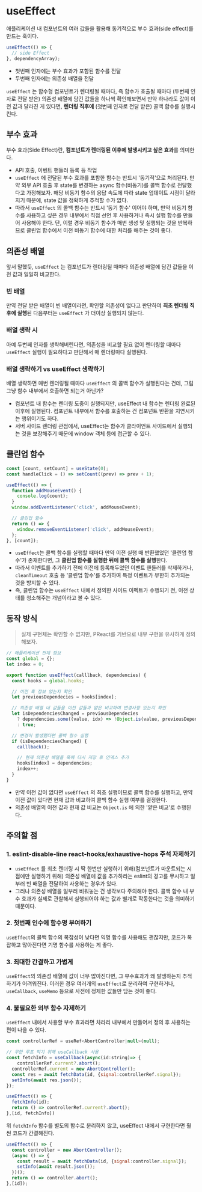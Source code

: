 # useEffect

애플리케이션 내 컴포넌트의 여러 값들을 활용해 동기적으로 부수 효과(side effect)를 만드는 훅이다.

```js
useEffect(() => {
  // side Effect
}, dependencyArray);
```

- 첫번째 인자에는 부수 효과가 포함된 함수를 전달
- 두번째 인자에는 의존성 배열을 전달

`useEffect` 는 함수형 컴포넌트가 렌더링될 때마다, 즉 함수가 호출될 때마다 (두번째 인자로 전달 받은) 의존성 배열에 담긴 값들을 하나씩 확인해보면서 만약 하나라도 값이 이전 값과 달라진 게 있다면, **렌더링 직후에** (첫번째 인자로 전달 받은) 콜백 함수를 실행시킨다. 

## 부수 효과

부수 효과(Side Effect)란, **컴포넌트가 렌더링된 이후에 발생시키고 싶은 효과**를 의미한다.

- API 호출, 이벤트 핸들러 등록 등 작업
- `useEffect` 에 전달된 부수 효과를 포함한 함수는 반드시 '동기적'으로 처리된다. 만약 외부 API 호출 후 state를 변경하는 async 함수(비동기)를 콜백 함수로 전달했다고 가정해보자. 해당 비동기 함수의 응답 속도에 따라 state 업데이트 시점이 달라지기 때문에, state 값을 정확하게 추적할 수가 없다. 
- 따라서 `useEffect` 의 콜백 함수는 반드시 '동기 함수' 이어야 하며, 만약 비동기 함수를 사용하고 싶은 경우 내부에서 직접 선언 후 사용하거나 즉시 실행 함수를 만들어 사용해야 한다. 단, 이럴 경우 비동기 함수가 매번 생성 및 실행되는 것을 반복하므로 클린업 함수에서 이전 비동기 함수에 대한 처리를 해주는 것이 좋다. 

## 의존성 배열

앞서 말했듯, `useEffect` 는 컴포넌트가 렌더링될 때마다 의존성 배열에 담긴 값들을 이전 값과 일일히 비교한다.

### 빈 배열

만약 전달 받은 배열이 빈 배열이라면, 확인할 의존성이 없다고 판단하여 **최초 렌더링 직후에 실행**된 다음부터는 `useEffect` 가 더이상 실행되지 않는다.

### 배열 생략 시

아예 두번째 인자를 생략해버린다면, 의존성을 비교할 필요 없이 렌더링할 때마다 `useEffect` 실행이 필요하다고 판단해서 매 렌더링마다 실행된다.

### 배열 생략하기 vs useEffect 생략하기

배열 생략하면 매번 렌더링될 때마다 `useEffect` 의 콜백 함수가 실행된다는 건데, 그럼 그냥 함수 내부에서 호출하면 되는거 아닌가?

- 컴포넌트 내 함수는 렌더링 도중이 실행되지만, useEffect 내 함수는 렌더링 완료된 이후에 실행된다. 컴포넌트 내부에서 함수를 호출하는 건 컴포넌트 반환을 지연시키는 행위이기도 하다.
- 서버 사이드 렌더링 관점에서, useEffect는 함수가 클라이언트 사이드에서 실행되는 것을 보장해주기 때문에 window 객체 등에 접근할 수 있다.

## 클린업 함수

```js
const [count, setCount] = useState(0);
const handleClick = () => setCount((prev) => prev + 1);

useEffect(() => {
  function addMouseEvent() {
    console.log(count);
  }
  window.addEventListener('click', addMouseEvent);

  // 클린업 함수
  return () => {
    window.removeEventListener('click', addMouseEvent);
  };
}, [count]);
```

- `useEffect`는 콜백 함수를 실행할 때마다 만약 이전 실행 때 반환했었던 '클린업 함수'가 존재한다면, 그 **클린업 함수를 실행한 뒤에 콜백 함수를 실행**한다.
- 따라서 이벤트를 추가하기 전에 이전에 등록해두었던 이벤트 핸들러를 삭제하거나, `cleanTimeout` 호출 등 '클린업 함수'를 추가하여 특정 이벤트가 무한히 추가되는 것을 방지할 수 있다. 
- 즉, 클린업 함수는 `useEffect` 내에서 정의한 사이드 이펙트가 수행되기 전, 이전 상태를 청소해주는 개념이라고 볼 수 있다.

## 동작 방식

> 실제 구현체는 확인할 수 없지만, PReact를 기반으로 내부 구현을 유사하게 정의해보자.

```js
// 애플리케이션 전체 정보
const global = {};
let index = 0;

export function useEffect(calllback, dependencies) {
  const hooks = global.hooks;

  // 이전 훅 정보 있는지 확인
  let previousDependecies = hooks[index];

  // 의존성 배열 내 값들을 이전 값들과 얕은 비교하여 변경사항 있는지 확인
  let isDependenciesChanged = previousDependecies
    ? dependencies.some((value, idx) => !Object.is(value, previousDependecies[index]))
    : true;

  // 변경이 발생했다면 콜백 함수 실행
  if (isDependenciesChanged) {
    calllback();

    // 현재 의존성 배열을 훅에 다시 저장 후 인덱스 추가
    hooks[index] = dependencies;
    index++;
  }
}
```

- 만약 이전 값이 없다면 `useEffect` 의 최초 실행이므로 콜백 함수를 실행하고, 만약 이전 값이 있다면 현재 값과 비교하여 콜백 함수 실행 여부를 결정한다.
- 의존성 배열의 이전 값과 현재 값 비교는 `Object.is` 에 의한 '얕은 비교'로 수행된다.

## 주의할 점

### 1. eslint-disable-line react-hooks/exhaustive-hops 주석 자제하기

- `useEffect` 를 최초 렌더링 시 딱 한번만 실행하기 위해(컴포넌트가 마운트되는 시점에만 실행하기 위해) 의존성 배열에 값을 추가하라는 eslint의 경고를 무시하고 일부러 빈 배열을 전달하여 사용하는 경우가 있다.
- 그러나 의존성 배열을 일부러 비워놓는 건 생각보다 주의해야 한다. 콜백 함수 내 부수 효과가 실제로 관찰해서 실행되어야 하는 값과 별개로 작동한다는 것을 의미하기 때문이다.

### 2. 첫번째 인수에 함수명 부여하기

`useEffect`의 콜백 함수의 복잡성이 낮다면 익명 함수를 사용해도 괜찮지만, 코드가 복잡하고 많아진다면 기명 함수를 사용하는 게 좋다.

### 3. 최대한 간결하고 가볍게

`useEffect`의 의존성 배열에 값이 너무 많아진다면, 그 부수효과가 왜 발생하는지 추적하기가 어려워진다. 이러한 경우 여러개의 `useEffect`로 분리하여 구현하거나, `useCallback`, `useMemo` 등으로 사전에 정제한 값들만 담는 것이 좋다.

### 4. 불필요한 외부 함수 자제하기

`useEffect` 내에서 사용할 부수 효과라면 차라리 내부에서 만들어서 정의 후 사용하는 편이 나을 수 있다.

```jsx
const controllerRef = useRef<AbortController|null>(null);

// 무한 루프 막기 위해 useCallback 사용
const fetchInfo = useCallback(async(id:string)=> {
	controllerRef.current?.abort();
  controllerRef.current = new AbortController();
  const res = await fetchData(id, {signal:controllerRef.signal});
  setInfo(await res.json());
});

useEffect(() => {
  fetchInfo(id);
  return () => controllerRef.current?.abort();
},[id, fetchInfo])
```

위 `fetchInfo` 함수를 별도의 함수로 분리하지 않고, useEffect 내에서 구현한다면 훨씬 코드가 간결해진다.

```jsx
useEffect(() => {
  const controller = new AbortController();
  (async () => {
    const result = await fetchData(id, {signal:controller.signal});
    setInfo(await result.json());
  })();
  return () => controller.abort();
},[id]);
```
